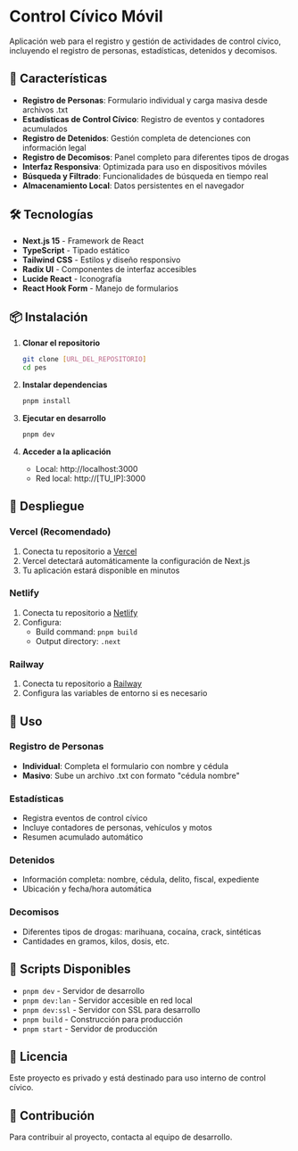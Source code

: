 # Control Cívico Móvil

Aplicación web para el registro y gestión de actividades de control cívico, incluyendo el registro de personas, estadísticas, detenidos y decomisos.

## 🚀 Características

- **Registro de Personas**: Formulario individual y carga masiva desde archivos .txt
- **Estadísticas de Control Cívico**: Registro de eventos y contadores acumulados
- **Registro de Detenidos**: Gestión completa de detenciones con información legal
- **Registro de Decomisos**: Panel completo para diferentes tipos de drogas
- **Interfaz Responsiva**: Optimizada para uso en dispositivos móviles
- **Búsqueda y Filtrado**: Funcionalidades de búsqueda en tiempo real
- **Almacenamiento Local**: Datos persistentes en el navegador

## 🛠️ Tecnologías

- **Next.js 15** - Framework de React
- **TypeScript** - Tipado estático
- **Tailwind CSS** - Estilos y diseño responsivo
- **Radix UI** - Componentes de interfaz accesibles
- **Lucide React** - Iconografía
- **React Hook Form** - Manejo de formularios

## 📦 Instalación

1. **Clonar el repositorio**
   ```bash
   git clone [URL_DEL_REPOSITORIO]
   cd pes
   ```

2. **Instalar dependencias**
   ```bash
   pnpm install
   ```

3. **Ejecutar en desarrollo**
   ```bash
   pnpm dev
   ```

4. **Acceder a la aplicación**
   - Local: http://localhost:3000
   - Red local: http://[TU_IP]:3000

## 🚀 Despliegue

### Vercel (Recomendado)
1. Conecta tu repositorio a [Vercel](https://vercel.com)
2. Vercel detectará automáticamente la configuración de Next.js
3. Tu aplicación estará disponible en minutos

### Netlify
1. Conecta tu repositorio a [Netlify](https://netlify.com)
2. Configura:
   - Build command: `pnpm build`
   - Output directory: `.next`

### Railway
1. Conecta tu repositorio a [Railway](https://railway.app)
2. Configura las variables de entorno si es necesario

## 📱 Uso

### Registro de Personas
- **Individual**: Completa el formulario con nombre y cédula
- **Masivo**: Sube un archivo .txt con formato "cédula nombre"

### Estadísticas
- Registra eventos de control cívico
- Incluye contadores de personas, vehículos y motos
- Resumen acumulado automático

### Detenidos
- Información completa: nombre, cédula, delito, fiscal, expediente
- Ubicación y fecha/hora automática

### Decomisos
- Diferentes tipos de drogas: marihuana, cocaína, crack, sintéticas
- Cantidades en gramos, kilos, dosis, etc.

## 🔧 Scripts Disponibles

- `pnpm dev` - Servidor de desarrollo
- `pnpm dev:lan` - Servidor accesible en red local
- `pnpm dev:ssl` - Servidor con SSL para desarrollo
- `pnpm build` - Construcción para producción
- `pnpm start` - Servidor de producción

## 📄 Licencia

Este proyecto es privado y está destinado para uso interno de control cívico.

## 🤝 Contribución

Para contribuir al proyecto, contacta al equipo de desarrollo. 